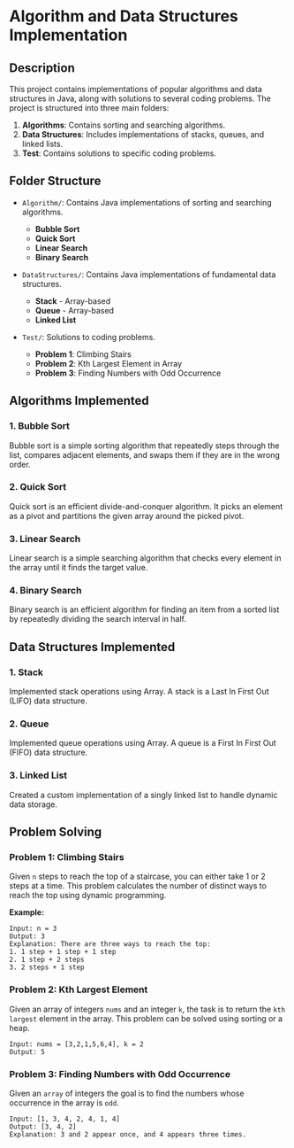 # Algorithm and Data Structures Implementation

## Description
This project contains implementations of popular algorithms and data structures in Java, along with solutions to several coding problems. The project is structured into three main folders:
1. **Algorithms**: Contains sorting and searching algorithms.
2. **Data Structures**: Includes implementations of stacks, queues, and linked lists.
3. **Test**: Contains solutions to specific coding problems.

## Folder Structure
- `Algorithm/`: Contains Java implementations of sorting and searching algorithms.
  - **Bubble Sort**
  - **Quick Sort**
  - **Linear Search**
  - **Binary Search**
  
- `DataStructures/`: Contains Java implementations of fundamental data structures.
  - **Stack** - Array-based
  - **Queue** - Array-based
  - **Linked List** 

- `Test/`: Solutions to coding problems.
  - **Problem 1**: Climbing Stairs 
  - **Problem 2**: Kth Largest Element in Array 
  - **Problem 3**: Finding Numbers with Odd Occurrence

## Algorithms Implemented

### 1. Bubble Sort
Bubble sort is a simple sorting algorithm that repeatedly steps through the list, compares adjacent elements, and swaps them if they are in the wrong order.

### 2. Quick Sort
Quick sort is an efficient divide-and-conquer algorithm. It picks an element as a pivot and partitions the given array around the picked pivot.

### 3. Linear Search
Linear search is a simple searching algorithm that checks every element in the array until it finds the target value.

### 4. Binary Search
Binary search is an efficient algorithm for finding an item from a sorted list by repeatedly dividing the search interval in half.

## Data Structures Implemented

### 1. Stack
Implemented stack operations using Array. A stack is a Last In First Out (LIFO) data structure.

### 2. Queue
Implemented queue operations using Array. A queue is a First In First Out (FIFO) data structure.

### 3. Linked List
Created a custom implementation of a singly linked list to handle dynamic data storage.

## Problem Solving

### Problem 1: Climbing Stairs
Given `n` steps to reach the top of a staircase, you can either take 1 or 2 steps at a time. This problem calculates the number of distinct ways to reach the top using dynamic programming.

**Example:**
```plaintext
Input: n = 3
Output: 3
Explanation: There are three ways to reach the top:
1. 1 step + 1 step + 1 step
2. 1 step + 2 steps
3. 2 steps + 1 step
```

### Problem 2: Kth Largest Element

Given an array of integers `nums` and an integer `k`, the task is to return the `kth largest` element in the array. This problem can be solved using sorting or a heap.

```plaintext
Input: nums = [3,2,1,5,6,4], k = 2
Output: 5
```
### Problem 3: Finding Numbers with Odd Occurrence

Given an `array` of integers the goal is to find the numbers whose occurrence in the array is `odd`.

```plaintext
Input: [1, 3, 4, 2, 4, 1, 4]
Output: [3, 4, 2]
Explanation: 3 and 2 appear once, and 4 appears three times.
```